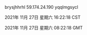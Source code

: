 brysjhhrhl 59.174.24.190 yqqlmgsycl

2021年 11月 27日 星期六 16:22:18 CST

2021年 11月 27日 星期六 08:22:18 GMT
